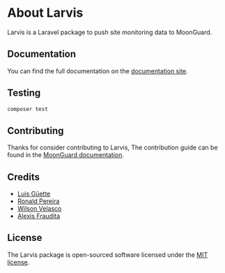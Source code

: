 # About Larvis

Larvis is a Laravel package to push site monitoring data to MoonGuard.

## Documentation

You can find the full documentation on the [documentation site](https://docs.moonguard.dev/larvis).

## Testing

```bash
composer test
```
## Contributing

Thanks for consider contributing to Larvis, The contribution guide can be
found in the [MoonGuard documentation](https://docs.moonguard.dev/contributions).

## Credits

- [Luis Güette](https://github.com/guetteman)
- [Ronald Pereira](https://github.com/rpereira-tae)
- [Wilson Velasco](https://github.com/w1ls0nv3l)
- [Alexis Fraudita](https://github.com/alefram)

## License

The Larvis package is open-sourced software licensed under the [MIT license](https://opensource.org/licenses/MIT).

